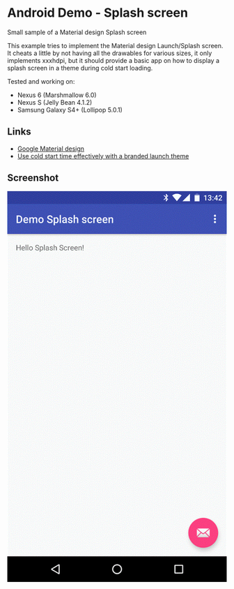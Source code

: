 # Android Demo - Splash screen

Small sample of a Material design Splash screen


This example tries to implement the Material design Launch/Splash screen. It cheats a little by not having all the drawables for various sizes, it only implements xxxhdpi, but it should provide a basic app on how to display a splash screen in a theme during cold start loading.

Tested and working on:

 * Nexus 6 (Marshmallow 6.0)
 * Nexus S (Jelly Bean 4.1.2)
 * Samsung Galaxy S4+ (Lollipop 5.0.1)

## Links

 * [Google Material design](https://www.google.com/design/spec/patterns/launch-screens.html)
 * [Use cold start time effectively with a branded launch theme](https://plus.google.com/+AndroidDevelopers/posts/Z1Wwainpjhd?linkId=17769888)

## Screenshot

![](https://github.com/kaderud/android-demo-splashscreen/blob/master/splashscreen.gif)
